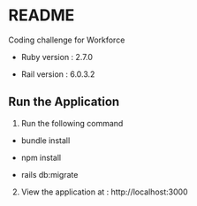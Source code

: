 # README

Coding challenge for Workforce


* Ruby version : 2.7.0

* Rail version : 6.0.3.2

## Run the Application

1. Run the following command

  * bundle install
  
  * npm install
  
  * rails db:migrate
  
2. View the application at : http://localhost:3000
